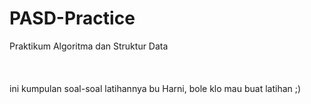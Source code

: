# PASD-Practice
Praktikum Algoritma dan Struktur Data
<br>
<br>
<br>
<br>
ini kumpulan soal-soal latihannya bu Harni, bole klo mau buat latihan ;)
